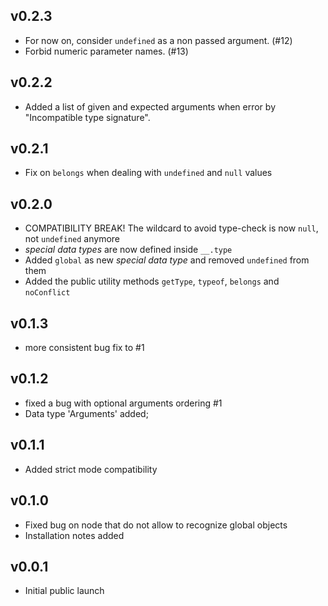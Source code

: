 
## v0.2.3

* For now on, consider `undefined` as a non passed argument. (#12)
* Forbid numeric parameter names. (#13)

## v0.2.2

* Added a list of given and expected arguments when error by "Incompatible type signature".

## v0.2.1

* Fix on `belongs` when dealing with `undefined` and `null` values

## v0.2.0

* COMPATIBILITY BREAK! The wildcard to avoid type-check is now `null`, not `undefined` anymore
* *special data types* are now defined inside `__.type`
* Added `global` as new *special data type* and removed `undefined` from them
* Added the public utility methods `getType`, `typeof`, `belongs` and `noConflict`

## v0.1.3

* more consistent bug fix to #1

## v0.1.2

* fixed a bug with optional arguments ordering #1
* Data type 'Arguments' added;

## v0.1.1

* Added strict mode compatibility

## v0.1.0

* Fixed bug on node that do not allow to recognize global objects
* Installation notes added

## v0.0.1

* Initial public launch
